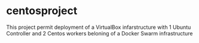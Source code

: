 # centosproject

This project permit deployment of a VirtualBox infarstructure with 1 Ubuntu Controller and 2 Centos workers beloning of a Docker Swarm infrastructure
